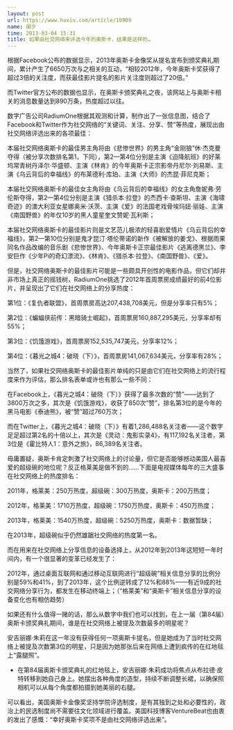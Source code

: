 ```yaml
---
layout: post
url: https://www.huxiu.com/article/10909
name: 阑夕
time: 2013-03-04 15:31
title: 如果由社交网络来评选今年的奥斯卡，结果是这样的…
---
```

根据Facebook公布的数据显示，2013年奥斯卡金像奖从提名宣布到颁奖典礼期间，累计产生了6650万次与之相关的互动，“相较2012年，今年奥斯卡奖获得了超过3倍的关注度，而获最佳影片提名的影片关注度则超过了20倍。”

而Twitter官方公布的数据也显示，在奥斯卡颁奖典礼之夜，该网站上与奥斯卡相关的消息数量达到890万条，热度超过以往。

数字广告公司RadiumOne根据其观测和计算，制作出了一张信息图，结合了Facebook和Twitter作为社交网络的“关键词、关注、分享、赞”等热度，展现出由社交网络评选出来的各项最佳：

本届社交网络奥斯卡的最佳男主角将由《悲惨世界》的男主角“金刚狼”休·杰克曼夺得（被分享次数排名第1，下同），第2—第4位分别是主演《迫降航班》的好莱坞常青树丹泽尔·华盛顿、主演《林肯》的今年奥斯卡正宗影帝丹尼尔·刘易斯、主演《乌云背后的幸福线》的布莱德利·库珀、主演《大师》的杰昆·菲尼克斯；

本届社交网络奥斯卡的最佳女主角将由《乌云背后的幸福线》的女主角詹妮弗·劳伦斯夺得，第2—第4位分别是主演《猎杀本·拉登》的杰西卡·查斯坦、主演《海啸奇迹》的澳大利亚女星娜奥米·沃茨、主演《爱》的法国老戏骨埃玛妞·丽娃、主演《南国野兽》的年仅10岁的黑人童星奎文赞妮·瓦利斯；

本届社交网络奥斯卡的最佳影片则是文艺范儿极浓的轻喜剧爱情片《乌云背后的幸福线》，第2—第10位分别是鬼才昆汀·塔伦蒂诺的新作《被解放的姜戈》、根据雨果同名作品改编的音乐剧《悲惨世界》、今年奥斯卡正宗最佳影片《逃离德黑兰》、李安巨作《少年Pi的奇幻漂流》、《林肯》、《猎杀本·拉登》、《南国野兽》、《爱》。

但是，社交网络奥斯卡的最佳影片可能是一些颇具开创性的电影作品，但它们却并非市场上真正的摇钱树，RadiumOne挑选了2012年首周票房成绩最好的前4位影片，并呈现出了它们在社交网络上的分享热度：

第1位：《复仇者联盟》，首周票房高达207,438,708美元，但是分享率只有5%；

第2位：《蝙蝠侠前传：黑暗骑士崛起》，首周票房160,887,295美元，分享率却有55%；

第3位：《饥饿游戏》，首周票房152,535,747美元，分享率12%；

第4位：《暮光之城4：破晓（下）》，首周票房141,067,634美元，分享率有28%；

当然了，如果社交网络奥斯卡的最佳影片单纯的只是由它们在社交网络上的流行程度来作为评估，那么排名表单或许也有那么一些不同：

在Facebook上，《暮光之城4：破晓（下）》获得了最多次数的“赞”——达到了3800万次之多，其次是《饥饿游戏》，收获了850次“赞”，排名第3位的是今年的黑马电影《泰迪熊》，被“赞”超过760万次；

而在Twitter上，《暮光之城4：破晓（下）》有着1,286,488名关注者——这个数字足足超过第2名的十倍以上，其次是《灵动：鬼影实录4》，有117,192名关注者，第3位是《霍比特人1：意外之旅》，86,389名关注者。

毋庸置疑，奥斯卡肯定刺激了社交网络上的讨论量，但它是否能够撼动美国人最喜爱的超级碗的地位呢？反正格莱美是做不到的……下面是电视媒体每年的三大盛事在社交网络上的热度排名：

2011年，格莱美：250万热度，超级碗：300万热度，奥斯卡：200万热度；

2012年，格莱美：1710万热度，超级碗：1750万热度，奥斯卡：450万热度；

2013年，格莱美：1540万热度，超级碗：5250万热度，奥斯卡：数据暂缺；

在2013年，超级碗似乎仍然雄踞社交网络的热度第一名。

而在用来在社交网络上分享信息的设备选择上，从2012年到2013年这短短一年时间内，有一个很显著的变革已经发生了：

2012年，通过桌面互联网和通过移动互联网进行“超级碗”相关信息分享的比例分别是59%和41%，到了2013年，这个比例逆转成了12%和88%——有近9成的社交网络分享行为，都发生在移动终端上；（“格莱美”和“奥斯卡”相关信息分享的设备变化也有相仿趋势）

如果还有什么值得一赌的话，那么从数字中我们也可以找到，在上一届（第84届）奥斯卡颁奖典礼期间，谁是在社交网络上被提及次数最多的明星呢？

安吉丽娜·朱莉在这一年没有获得任何一项奥斯卡提名，但是她成为了当时社交网络上被提及次数第3位的明星，只是因为她那张后来在网络上遭到疯传的在红地毯上“露腿照”。

* 在第84届奥斯卡颁奖典礼的红地毯上，安吉丽娜·朱莉成功将焦点从布拉德·皮特转移到她自己身上。她摆出各种角度的造型，持续不断调整长裙，以确保照相机可以从每个角度都拍摄到她美丽的右腿。

可以看出，美国奥斯卡金像奖坚持学院评选制度，是有其独到之处和必要性的，政治上的民选制度尚不需要往文化领域进行覆盖。美国科技博客VentureBeat也由衷的发出了感慨：“幸好奥斯卡奖项不是由社交网络评选出来”。

